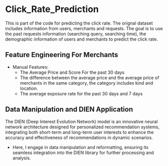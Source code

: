 # Click_Rate_Prediction
This is part of the code for predicting the click rate. The orignal dataset includes information from users, merchants and requests. The goal is to use the past requests information (searching query, searching time), the demographic information of users and merchants to predict the click rate.

## Feature Engineering For Merchants
* Manual Features:
    * The Average Price and Score For the past 30 days
    * The difference between the average price and the average price of merchants in the same category, the category includes kind and location.
    * The average exposure rate for the past 30 days and 7 days

## Data Manipulation and DIEN Application
The DIEN (Deep Interest Evolution Network) model is an innovative neural network architecture designed for personalized recommendation systems, integrating both short-term and long-term user interests to enhance the accuracy and effectiveness of recommendations in dynamic scenarios. 
* Here, I engage in data manipulation and reformatting, ensuring its seamless integration into the DIEN library for further processing and analysis.

